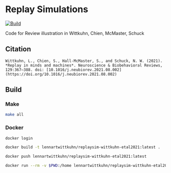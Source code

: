 # Replay Simulations

[![Build](https://github.com/nschuck/replaysim-wittkuhn-etal2021/actions/workflows/main.yml/badge.svg)](https://github.com/nschuck/replaysim-wittkuhn-etal2021/actions/workflows/main.yml)

Code for Review illustration in Wittkuhn, Chien, McMaster, Schuck

## Citation

```
Wittkuhn, L., Chien, S., Hall-McMaster, S., and Schuck, N. W. (2021). *Replay in minds and machines*. Neuroscience & Biobehavioral Reviews, 129:367–388. doi: [10.1016/j.neubiorev.2021.08.002](https://doi.org/10.1016/j.neubiorev.2021.08.002)
```

## Build

### Make

```bash
make all
```

### Docker

```bash
docker login
```

```bash
docker build -t lennartwittkuhn/replaysim-wittkuhn-etal2021:latest .
```

```bash
docker push lennartwittkuhn/replaysim-wittkuhn-etal2021:latest
```

```bash
docker run --rm -v $PWD:/home lennartwittkuhn/replaysim-wittkuhn-etal2021 /bin/sh -c "cd /home; make all"
```
